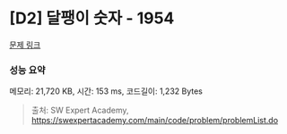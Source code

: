 # [D2] 달팽이 숫자 - 1954 

[문제 링크](https://swexpertacademy.com/main/code/problem/problemDetail.do?contestProbId=AV5PobmqAPoDFAUq) 

### 성능 요약

메모리: 21,720 KB, 시간: 153 ms, 코드길이: 1,232 Bytes



> 출처: SW Expert Academy, https://swexpertacademy.com/main/code/problem/problemList.do